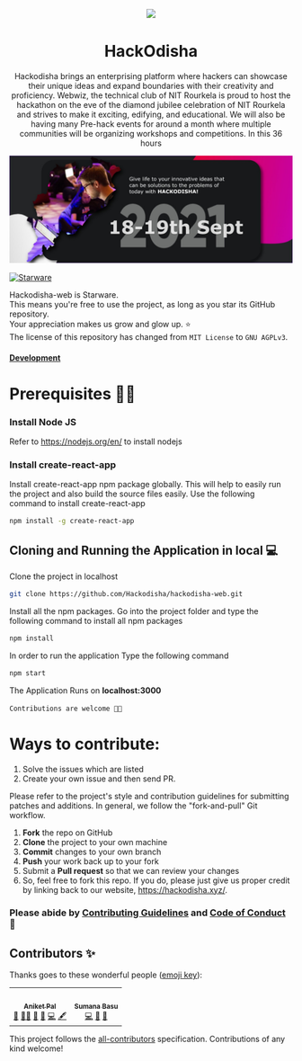 <p align='center'><img src='https://github.com/Hackodisha/hackodisha-web/blob/main/src/assets/images/logo.png' width='400' /></p>

<h1 align='center'> HackOdisha </h1>

<p align='center'>Hackodisha brings an enterprising platform where hackers can showcase their unique ideas and expand boundaries with their creativity and proficiency. Webwiz, the technical club of NIT Rourkela is proud to host the hackathon on the eve of the diamond jubilee celebration of NIT Rourkela and strives to make it exciting, edifying, and educational. We will also be having many Pre-hack events for around a month where multiple communities will be organizing workshops and competitions. In this 36 hours </p>

<img src='HackOdishaBanner.jpeg' >

[![Starware](https://img.shields.io/badge/⭐-Starware-f5a91a?labelColor=black)](https://github.com/zepfietje/starware)

Hackodisha-web is Starware.  
This means you're free to use the project, as long as you star its GitHub repository.  
Your appreciation makes us grow and glow up. ⭐ <br/>
The license of this repository has changed from `MIT License` to `GNU AGPLv3`.


#### [Development](https://hackodisha.web.app/)


# Prerequisites 👨‍💻

### Install Node JS
Refer to https://nodejs.org/en/ to install nodejs

### Install create-react-app
Install create-react-app npm package globally. This will help to easily run the project and also build the source files easily. Use the following command to install create-react-app

```bash
npm install -g create-react-app
```

## Cloning and Running the Application in local 💻

Clone the project in localhost
```bash
git clone https://github.com/Hackodisha/hackodisha-web.git
```
Install all the npm packages. Go into the project folder and type the following command to install all npm packages

```bash
npm install
```

In order to run the application Type the following command

```bash
npm start
```

The Application Runs on **localhost:3000**


`Contributions are welcome 🎉🎉`

# Ways to contribute:
1. Solve the issues which are listed
2. Create your own issue and then send PR.

Please refer to the project's style and contribution guidelines for submitting patches and additions. In general, we follow the "fork-and-pull" Git workflow.

 1. **Fork** the repo on GitHub
 2. **Clone** the project to your own machine
 3. **Commit** changes to your own branch
 4. **Push** your work back up to your fork
 5. Submit a **Pull request** so that we can review your changes
 6. So, feel free to fork this repo. If you do, please just give us proper credit by linking back to our website, https://hackodisha.xyz/.

### Please abide by  [Contributing Guidelines](https://github.com/Hackodisha/hackodisha-web/blob/main/CONTRIBUTING.md) and [Code of Conduct](https://github.com/Hackodisha/hackodisha-web/blob/main/CODE_OF_CONDUCT.md) 🚀

## Contributors ✨

Thanks goes to these wonderful people ([emoji key](https://allcontributors.org/docs/en/emoji-key)):

<!-- ALL-CONTRIBUTORS-LIST:START - Do not remove or modify this section -->
<!-- prettier-ignore-start -->
<!-- markdownlint-disable -->
<table>
  <tr>
    <td align="center"><a href="https://aniket.live"><img src="https://avatars.githubusercontent.com/u/67703407?v=4?s=100" width="100px;" alt=""/><br /><sub><b>Aniket Pal</b></sub></a><br /><a href="#maintenance-Aniket762" title="Maintenance">🚧</a> <a href="#mentoring-Aniket762" title="Mentoring">🧑‍🏫</a> <a href="#projectManagement-Aniket762" title="Project Management">📆</a> <a href="https://github.com/Hackodisha/hackodisha-web/commits?author=Aniket762" title="Documentation">📖</a> <a href="https://github.com/Hackodisha/hackodisha-web/commits?author=Aniket762" title="Code">💻</a> <a href="#content-Aniket762" title="Content">🖋</a></td> <td align="center"><a href="https://sumana.live/"><img src="https://avatars.githubusercontent.com/u/63084088?v=4?s=100" width="100px;" alt=""/><br /><sub><b>Sumana Basu</b></sub></a><br /><a href="https://github.com/Hackodisha/hackodisha-web/commits?author=sumana2001" title="Code">💻</a> <a href="https://github.com/Hackodisha/hackodisha-web/issues?q=author%3Asumana2001" title="Bug reports">🐛</a> <a href="#ideas-sumana2001" title="Ideas, Planning, & Feedback">🤔</a></td>
  </tr>
</table>

<!-- markdownlint-restore -->
<!-- prettier-ignore-end -->

<!-- ALL-CONTRIBUTORS-LIST:END -->

This project follows the [all-contributors](https://github.com/all-contributors/all-contributors) specification. Contributions of any kind welcome!
